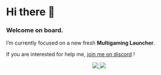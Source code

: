 # Hi there 👋

### Welcome on board.

I’m currently focused on a new fresh **Multigaming Launcher**.

If you are interested for help me, [join me on discord](https://discord.gg/75pQdYx) ! 

<p align="center">
  <a href="https://github.com/emodyz/MultigamingPanel">
      <img src="https://github-readme-stats.vercel.app/api/pin/?username=emodyz&repo=MultigamingPanel">
  </a>
  <a href="https://github.com/emodyz/MultigamingLauncher">
    <img src="https://github-readme-stats.vercel.app/api/pin/?username=emodyz&repo=MultigamingLauncher">
  </a>
</p>
